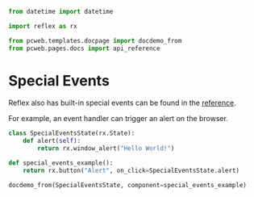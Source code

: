 ```python exec
from datetime import datetime

import reflex as rx

from pcweb.templates.docpage import docdemo_from
from pcweb.pages.docs import api_reference
```


# Special Events

Reflex also has built-in special events can be found in the [reference]({api_reference.special_events.path}).

For example, an event handler can trigger an alert on the browser.


```python exec
class SpecialEventsState(rx.State):
    def alert(self):
        return rx.window_alert("Hello World!")

def special_events_example():
    return rx.button("Alert", on_click=SpecialEventsState.alert)

```

```python eval
docdemo_from(SpecialEventsState, component=special_events_example)
```
